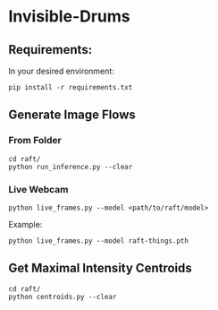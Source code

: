# Invisible-Drums

## Requirements:

In your desired environment:

`pip install -r requirements.txt`

## Generate Image Flows

### From Folder

```
cd raft/
python run_inference.py --clear
```

### Live Webcam

`python live_frames.py --model <path/to/raft/model>`

Example:

`python live_frames.py --model raft-things.pth`

## Get Maximal Intensity Centroids

```
cd raft/
python centroids.py --clear
```
